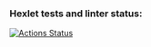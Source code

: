 ### Hexlet tests and linter status:
[![Actions Status](https://github.com/supertestuser123/python-project-49/actions/workflows/hexlet-check.yml/badge.svg)](https://github.com/supertestuser123/python-project-49/actions)